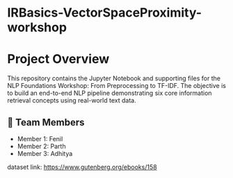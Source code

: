 # IRBasics-VectorSpaceProximity-workshop
# Project Overview 
This repository contains the Jupyter Notebook and supporting files for the NLP Foundations Workshop: From Preprocessing to TF-IDF. The objective is to build an end-to-end NLP pipeline demonstrating six core information retrieval concepts using real-world text data.

## 👥 Team Members

- Member 1: Fenil
- Member 2: Parth
- Member 3: Adhitya 

dataset link: https://www.gutenberg.org/ebooks/158
